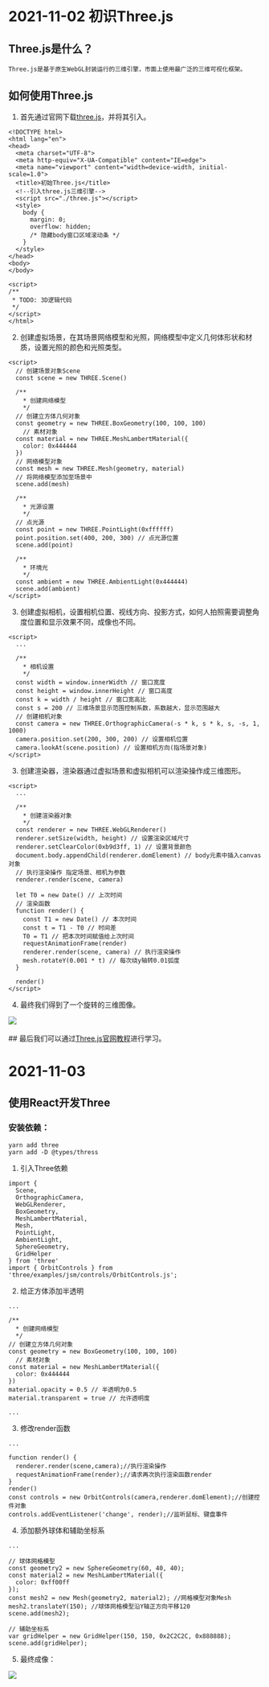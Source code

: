# 2021-11-02 初识Three.js
## Three.js是什么？
```
Three.js是基于原生WebGL封装运行的三维引擎，市面上使用最广泛的三维可视化框架。
```
## 如何使用Three.js
1. 首先通过官网下载[three.js](http://www.yanhuangxueyuan.com/versions/threejsR92/build/three.js)，并将其引入。

```
<!DOCTYPE html>
<html lang="en">
<head>
  <meta charset="UTF-8">
  <meta http-equiv="X-UA-Compatible" content="IE=edge">
  <meta name="viewport" content="width=device-width, initial-scale=1.0">
  <title>初始Three.js</title>
  <!--引入three.js三维引擎-->
  <script src="./three.js"></script>
  <style>
    body {
      margin: 0;
      overflow: hidden;
      /* 隐藏body窗口区域滚动条 */
    }
  </style>
</head>
<body>
</body>

<script>
/**
 * TODO: 3D逻辑代码
 */
</script>
</html>

```
2. 创建虚拟场景，在其场景网络模型和光照，网络模型中定义几何体形状和材质，设置光照的颜色和光照类型。
```
<script>
  // 创建场景对象Scene
  const scene = new THREE.Scene()

  /**
    * 创建网络模型
    */
  // 创建立方体几何对象
  const geometry = new THREE.BoxGeometry(100, 100, 100)
    // 素材对象
  const material = new THREE.MeshLambertMaterial({
    color: 0x444444
  })
  // 网络模型对象
  const mesh = new THREE.Mesh(geometry, material)
  // 将网络模型添加至场景中
  scene.add(mesh)

  /**
    * 光源设置
    */
  // 点光源
  const point = new THREE.PointLight(0xffffff)
  point.position.set(400, 200, 300) // 点光源位置
  scene.add(point)

  /**
    * 环境光
    */
  const ambient = new THREE.AmbientLight(0x444444)
  scene.add(ambient)
</script>
```
3. 创建虚拟相机，设置相机位置、视线方向、投影方式，如何人拍照需要调整角度位置和显示效果不同，成像也不同。
```
<script>
  ...

  /**
    * 相机设置
    */
  const width = window.innerWidth // 窗口宽度
  const height = window.innerHeight // 窗口高度
  const k = width / height // 窗口宽高比
  const s = 200 // 三维场景显示范围控制系数，系数越大，显示范围越大
  // 创建相机对象
  const camera = new THREE.OrthographicCamera(-s * k, s * k, s, -s, 1, 1000)
  camera.position.set(200, 300, 200) // 设置相机位置
  camera.lookAt(scene.position) // 设置相机方向(指场景对象)
</script>
```
3. 创建渲染器，渲染器通过虚拟场景和虚拟相机可以渲染操作成三维图形。
```
<script>
  ...

  /**
    * 创建渲染器对象
    */
  const renderer = new THREE.WebGLRenderer()
  renderer.setSize(width, height) // 设置渲染区域尺寸
  renderer.setClearColor(0xb9d3ff, 1) // 设置背景颜色
  document.body.appendChild(renderer.domElement) // body元素中插入canvas对象
  // 执行渲染操作 指定场景、相机为参数
  renderer.render(scene, camera)

  let T0 = new Date() // 上次时间
  // 渲染函数
  function render() {
    const T1 = new Date() // 本次时间
    const t = T1 - T0 // 时间差
    T0 = T1 // 把本次时间赋值给上次时间
    requestAnimationFrame(render)
    renderer.render(scene, camera) // 执行渲染操作
    mesh.rotateY(0.001 * t) // 每次绕y轴转0.01弧度
  }

  render()
</script>
```
4. 最终我们得到了一个旋转的三维图像。
<img src="./images/2021-11-2.gif">
<br/>
<br/>
## 最后我们可以通过<a href="http://www.webgl3d.cn/Three.js">Three.js官网教程</a>进行学习。
<br />

# 2021-11-03
## 使用React开发Three
### 安装依赖：
```
yarn add three
yarn add -D @types/thress
```
1. 引入Three依赖
```
import {
  Scene,
  OrthographicCamera,
  WebGLRenderer,
  BoxGeometry,
  MeshLambertMaterial,
  Mesh,
  PointLight,
  AmbientLight,
  SphereGeometry,
  GridHelper
} from 'three'
import { OrbitControls } from 'three/examples/jsm/controls/OrbitControls.js';
```

2. 给正方体添加半透明
```
...

/**
  * 创建网络模型
  */
// 创建立方体几何对象
const geometry = new BoxGeometry(100, 100, 100)
  // 素材对象
const material = new MeshLambertMaterial({
  color: 0x444444
})
material.opacity = 0.5 // 半透明为0.5
material.transparent = true // 允许透明度

...
```

3. 修改render函数
```
...

function render() {
  renderer.render(scene,camera);//执行渲染操作
  requestAnimationFrame(render);//请求再次执行渲染函数render
}
render()
const controls = new OrbitControls(camera,renderer.domElement);//创建控件对象
controls.addEventListener('change', render);//监听鼠标、键盘事件
```

4. 添加额外球体和辅助坐标系
```
...

// 球体网格模型
const geometry2 = new SphereGeometry(60, 40, 40);
const material2 = new MeshLambertMaterial({
  color: 0xff00ff
});
const mesh2 = new Mesh(geometry2, material2); //网格模型对象Mesh
mesh2.translateY(150); //球体网格模型沿Y轴正方向平移120
scene.add(mesh2);

// 辅助坐标系
var gridHelper = new GridHelper(150, 150, 0x2C2C2C, 0x888888);
scene.add(gridHelper);
```

5. 最终成像：
<img src="./images/2021-11-03.png">
